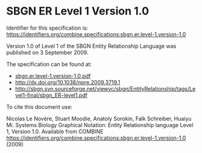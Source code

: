 # SBGN ER Level 1 Version 1.0
Identifier for this specification is: https://identifiers.org/combine.specifications:sbgn.er.level-1.version-1.0

Version 1.0 of Level 1 of the SBGN Entity Relationship Language was published on 3 September 2009.

The specification can be found at:

* [sbgn.er.level-1.version-1.0.pdf](./files/sbgn.er.level-1.version-1.0.pdf)
* http://dx.doi.org/10.1038/npre.2009.3719.1
* http://sbgn.svn.sourceforge.net/viewvc/sbgn/EntityRelationship/tags/Level1-final/sbgn_ER-level1.pdf

To cite this document use:

Nicolas Le Novère, Stuart Moodie, Anatoly Sorokin, Falk Schreiber, Huaiyu Mi. Systems Biology Graphical Notation: Entity Relationship language Level 1, Version 1.0. Available from COMBINE https://identifiers.org/combine.specifications:sbgn.er.level-1.version-1.0 (2009)